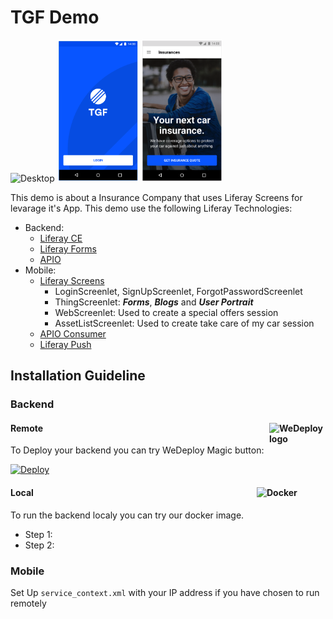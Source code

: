 # TGF Demo

<div style="display: inline" align="center">
<img src="desktop.png" alt="Desktop" width="400" height="227">
<img src="mobile1.png" alt="Mobile" width="130" height="227">
<img src="mobile2.png" alt="Mobile" width="130" height="227">
</div>

This demo is about a Insurance Company that uses Liferay Screens for levarage it's App. This demo use the following Liferay Technologies:

- Backend:
    - [Liferay CE](https://github.com/liferay/liferay-portal)
    - [Liferay Forms](https://forms.liferay.com)
    - [APIO](https://github.com/liferay/com-liferay-apio-architect)
- Mobile:
    - [Liferay Screens](https://github.com/liferay/liferay-screens)
        - LoginScreenlet, SignUpScreenlet, ForgotPasswordScreenlet
        - ThingScreenlet: ***Forms***, ***Blogs*** and ***User Portrait***
        - WebScreenlet: Used to create a special offers session
        - AssetListScreenlet: Used to create take care of my car session
    - [APIO Consumer](https://github.com/liferay-mobile/apio-consumer-android)
    - [Liferay Push](https://github.com/liferay-mobile/liferay-push-android)

## Installation Guideline

### Backend

#### Remote[<img src="https://avatars3.githubusercontent.com/u/10002920" alt="WeDeploy logo" width="90" height="90" align="right">][wedeploy]

To Deploy your backend you can try WeDeploy Magic button:

[![Deploy](https://cdn.wedeploy.com/images/deploy.svg)](https://console.wedeploy.com/deploy?repo=https://github.com/phcp/liferay-forms-demo)

#### Local[<img src="https://cdn-ak.f.st-hatena.com/images/fotolife/m/muziyoshiz/20160529/20160529223041.png" alt="Docker" width="110" height="90" align="right">][docker]

To run the backend localy you can try our docker image.
- Step 1:
- Step 2:

### Mobile
Set Up `service_context.xml` with your IP address if you have chosen to run remotely

[wedeploy]: https://wedeploy.com/
[docker]: https://www.docker.com/
